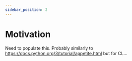 ```yaml
---
sidebar_position: 2
---
```


# Motivation

Need to populate this. Probably similarly to https://docs.python.org/3/tutorial/appetite.html but for CL...
